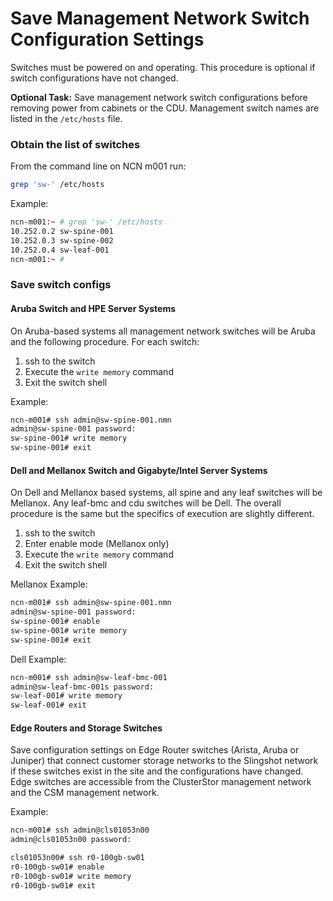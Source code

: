 # Save Management Network Switch Configuration Settings

Switches must be powered on and operating. This procedure is optional if switch configurations have not changed.

**Optional Task:** Save management network switch configurations before removing power from cabinets or the CDU. Management switch names are listed in the `/etc/hosts` file.

### Obtain the list of switches

From the command line on NCN m001 run:

```bash
grep 'sw-' /etc/hosts
```

Example:

```bash
ncn-m001:~ # grep 'sw-' /etc/hosts
10.252.0.2 sw-spine-001
10.252.0.3 sw-spine-002
10.252.0.4 sw-leaf-001
ncn-m001:~ #
```

### Save switch configs

#### Aruba Switch and HPE Server Systems

On Aruba-based systems all management network switches will be Aruba and the following procedure.
For each switch:

1. ssh to the switch
2. Execute the `write memory` command
3. Exit the switch shell

Example:

 ```bash
 ncn-m001# ssh admin@sw-spine-001.nmn
 admin@sw-spine-001 password:
 sw-spine-001# write memory
 sw-spine-001# exit
 ```

#### Dell and Mellanox Switch and Gigabyte/Intel Server Systems

On Dell and Mellanox based systems, all spine and any leaf switches will be Mellanox. Any leaf-bmc and cdu switches will be Dell. The overall procedure is the same but the specifics of execution are slightly different.

1. ssh to the switch
2. Enter enable mode (Mellanox only)
3. Execute the `write memory` command
4. Exit the switch shell

Mellanox Example:

 ```bash
 ncn-m001# ssh admin@sw-spine-001.nmn
 admin@sw-spine-001 password:
 sw-spine-001# enable
 sw-spine-001# write memory
 sw-spine-001# exit
 ```

Dell Example:

 ```bash
 ncn-m001# ssh admin@sw-leaf-bmc-001
 admin@sw-leaf-bmc-001s password:
 sw-leaf-001# write memory
 sw-leaf-001# exit
 ```

#### Edge Routers and Storage Switches

Save configuration settings on Edge Router switches (Arista, Aruba or Juniper) that connect customer storage networks to the Slingshot network if these switches exist in the site and the configurations have changed.
Edge switches are accessible from the ClusterStor management network and the CSM management network.

Example:

 ```bash
 ncn-m001# ssh admin@cls01053n00
 admin@cls01053n00 password:

 cls01053n00# ssh r0-100gb-sw01
 r0-100gb-sw01# enable
 r0-100gb-sw01# write memory
 r0-100gb-sw01# exit
 ```
